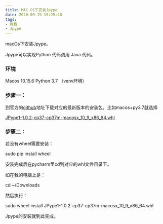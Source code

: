 ```yaml
---
title: MAC OS下安装Jpype
date: 2020-09-19 15:25:48
tags:
- 教程
- Jpype
---
```


 macOs下安装Jpype。

Jpype可以实现Python 代码调用 Java 代码。

<!-- more -->

### 环境

Macos 10.15.6
Python 3.7 （venv环境）



### 步骤一：

到官方的[github](https://github.com/jpype-project/jpype/releases/tag/v1.0.2)地址下载对应的最新版本的安装包，比如macos+py3.7就选择

[JPype1-1.0.2-cp37-cp37m-macosx_10_9_x86_64.whl](https://github.com/jpype-project/jpype/releases/download/v1.0.2/JPype1-1.0.2-cp37-cp37m-macosx_10_9_x86_64.whl)



### 步骤二：

若没有wheel需要安装：

sudo pip install wheel

安装完成后在pycharm里cd到对应的whl文件目录下。

如在我的电脑上是：

cd ~/Downloads

然后执行：

sudo wheel install JPype1-1.0.2-cp37-cp37m-macosx_10_9_x86_64.whl 

Jpype的安装就到此完成。